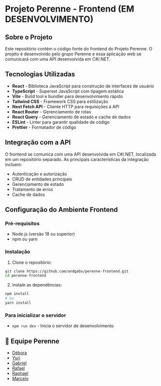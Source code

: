 # Projeto Perenne - Frontend (EM DESENVOLVIMENTO)

## Sobre o Projeto

Este repositório contém o código fonte do frontend do Projeto Perenne. O projeto é desenvolvido pelo grupo Perenne e essa aplicação web se comunicará com uma API desenvolvida em C#/.NET.

## Tecnologias Utilizadas

-   **React** - Biblioteca JavaScript para construção de interfaces de usuário
-   **TypeScript** - Superset JavaScript com tipagem estática
-   **Vite** - Build tool e bundler para desenvolvimento rápido
-   **Tailwind CSS** - Framework CSS para estilização
-   **Next Fetch API** - Cliente HTTP para requisições à API
-   **React Router** - Gerenciamento de rotas
-   **React Query** - Gerenciamento de estado e cache de dados
-   **ESLint** - Linter para garantir qualidade de código
-   **Prettier** - Formatador de código

## Integração com a API

O frontend se comunica com uma API desenvolvida em C#/.NET, localizada em um repositório separado. As principais características da integração incluem:

-   Autenticação e autorização
-   CRUD de entidades principais
-   Gerenciamento de estado
-   Tratamento de erros
-   Cache de dados

## Configuração do Ambiente Frontend

### Pré-requisitos

-   Node.js (versão 18 ou superior)
-   npm ou yarn

### Instalação

1. Clone o repositório:

```bash
git clone https://github.com/andgabx/perenne-frontend.git
cd perenne-frontend
```

2. Instale as dependências:

```bash
npm install
# ou
yarn install
```

### Para inicializar o servidor

-   `npm run dev` - Inicia o servidor de desenvolvimento


## 👥 Equipe Perenne

-   [Débora](https://github.com/DeboraCASouza/)
-   [Yuri](https://github.com/yuricavalcanti06/)
-   [Gabriel](https://github.com/andgabx/)
-   [Rafael](https://github.com/rafael-zzz/)
-   [Raphael](https://github.com/rafatito03/)
-   [Marcelo](https://github.com/marceloh090/)
